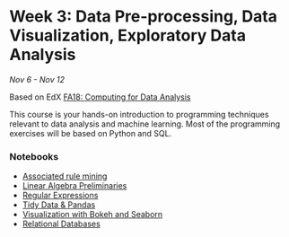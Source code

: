 # Week 3: Data Pre-processing, Data Visualization, Exploratory Data Analysis

*Nov 6 - Nov 12*

Based on EdX [FA18: Computing for Data Analysis](https://www.edx.org/course/introduction-to-computing-for-data-analysis)

This course is your hands-on introduction to programming techniques relevant to data analysis and
machine learning. Most of the programming exercises will be based on Python and SQL.

### Notebooks

* [Associated rule mining](https://github.com/rummanwaqar/learn_data_science/blob/master/week3/1_associated_rule_mining.ipynb)
* [Linear Algebra Preliminaries](https://github.com/rummanwaqar/learn_data_science/blob/master/week3/3_linear_algebra.ipynb)
* [Regular Expressions](https://github.com/rummanwaqar/learn_data_science/blob/master/week3/5_regex.ipynb)
* [Tidy Data & Pandas](https://github.com/rummanwaqar/learn_data_science/blob/master/week3/7_pandas.ipynb)
* [Visualization with Bokeh and Seaborn](https://github.com/rummanwaqar/learn_data_science/blob/master/week3/8_visualizations.ipynb)
* [Relational Databases](https://github.com/rummanwaqar/learn_data_science/blob/master/week3/9_databases.ipynb)
